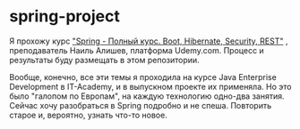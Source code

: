 # spring-project
<p> Я прохожу курс <a href="https://www.udemy.com/course/spring-alishev/">
"Spring - Полный курс. Boot, Hibernate, Security, REST"</a> , преподаватель Наиль Алишев, платформа Udemy.com. 
Процесс и результаты буду размещать в этом репозитории.</p>
<p>Вообще, конечно, все эти темы я проходила на курсе Java Enterprise Development в IT-Academy, и в выпускном проекте
их применяла. Но это было "галопом по Европам", на каждую технологию одно-два занятия. Сейчас хочу разобраться в 
Spring подробно и не спеша. Повторить старое и, вероятно, узнать что-то новое.</p>